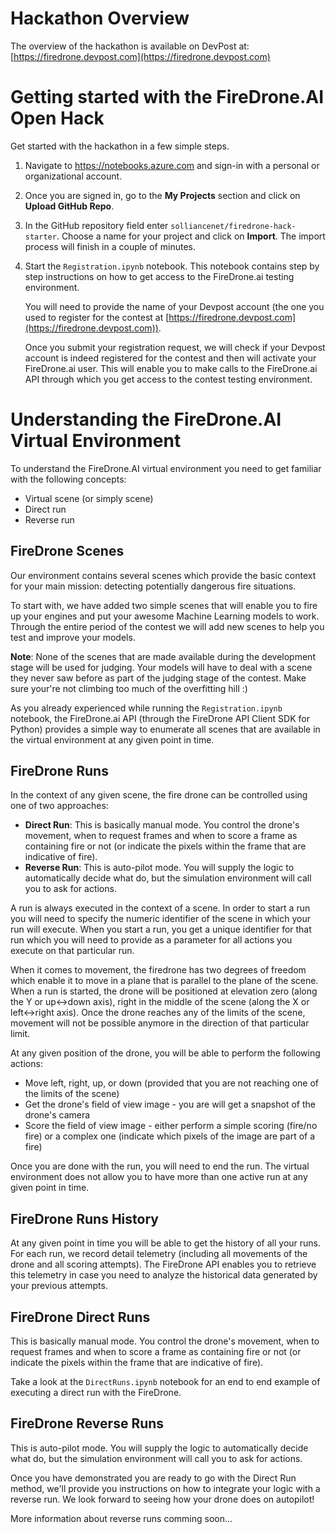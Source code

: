 # Hackathon Overview
The overview of the hackathon is available on DevPost at: [https://firedrone.devpost.com](https://firedrone.devpost.com)

# Getting started with the FireDrone.AI Open Hack
Get started with the hackathon in a few simple steps.

1. Navigate to https://notebooks.azure.com and sign-in with a personal or organizational account.

2. Once you are signed in, go to the **My Projects** section and click on **Upload GitHub Repo**.

3. In the GitHub repository field enter `solliancenet/firedrone-hack-starter`. Choose a name for your project and click on **Import**. The import process will finish in a couple of minutes.

4. Start the `Registration.ipynb` notebook. This notebook contains step by step instructions on how to get access to the FireDrone.ai testing environment.

    You will need to provide the name of your Devpost account (the one you used to register for the contest at [https://firedrone.devpost.com](https://firedrone.devpost.com)).

    Once you submit your registration request, we will check if your Devpost account is indeed registered for the contest and then will activate your FireDrone.ai user. This will enable you to make calls to the FireDrone.ai API through which you get access to the contest testing environment.



# Understanding the FireDrone.AI Virtual Environment

To understand the FireDrone.AI virtual environment you need to get familiar with the following concepts:

- Virtual scene (or simply scene)
- Direct run
- Reverse run

## FireDrone Scenes

Our environment contains several scenes which provide the basic context for your main mission: detecting potentially dangerous fire situations.

To start with, we have added two simple scenes that will enable you to fire up your engines and put your awesome Machine Learning models to work. Through the entire period of the contest we will add new scenes to help you test and improve your models. 

**Note**: None of the scenes that are made available during the development stage will be used for judging. Your models will have to deal with a scene they never saw before as part of the judging stage of the contest. Make sure your're not climbing too much of the overfitting hill :)

As you already experienced while running the `Registration.ipynb` notebook, the FireDrone.ai API (through the FireDrone API Client SDK for Python) provides a simple way to enumerate all scenes that are available in the virtual environment at any given point in time.

## FireDrone Runs

In the context of any given scene, the fire drone can be controlled using one of two approaches:

- **Direct Run**: This is basically manual mode. You control the drone's movement, when to request frames and when to score a frame as containing fire or not (or indicate the pixels within the frame that are indicative of fire).
- **Reverse Run**: This is auto-pilot mode. You will supply the logic to automatically decide what do, but the simulation environment will call you to ask for actions.

A run is always executed in the context of a scene. In order to start a run you will need to specify the numeric identifier of the scene in which your run will execute. When you start a run, you get a unique identifier for that run which you will need to provide as a parameter for all actions you execute on that particular run.

When it comes to movement, the firedrone has two degrees of freedom which enable it to move in a plane that is parallel to the plane of the scene. When a run is started, the drone will be positioned at elevation zero (along the Y or up<->down axis), right in the middle of the scene (along the X or left<->right axis). Once the drone reaches any of the limits of the scene, movement will not be possible anymore in the direction of that particular limit.

At any given position of the drone, you will be able to perform the following actions:

- Move left, right, up, or down (provided that you are not reaching one of the limits of the scene)
- Get the drone's field of view image - you are will get a snapshot of the drone's camera
- Score the field of view image - either perform a simple scoring (fire/no fire) or a complex one (indicate which pixels of the image are part of a fire)

Once you are done with the run, you will need to end the run. The virtual environment does not allow you to have more than one active run at any given point in time. 

## FireDrone Runs History

At any given point in time you will be able to get the history of all your runs. For each run, we record detail telemetry (including all movements of the drone and all scoring attempts). The FireDrone API enables you to retrieve this telemetry in case you need to analyze the historical data generated by your previous attempts.

## FireDrone Direct Runs

This is basically manual mode. You control the drone's movement, when to request frames and when to score a frame as containing fire or not (or indicate the pixels within the frame that are indicative of fire).

Take a look at the `DirectRuns.ipynb` notebook for an end to end example of executing a direct run with the FireDrone.

## FireDrone Reverse Runs 

This is auto-pilot mode. You will supply the logic to automatically decide what do, but the simulation environment will call you to ask for actions.

Once you have demonstrated you are ready to go with the Direct Run method, we'll provide you instructions on how to integrate your logic with a reverse run. We look forward to seeing how your drone does on autopilot!

More information about reverse runs comming soon...